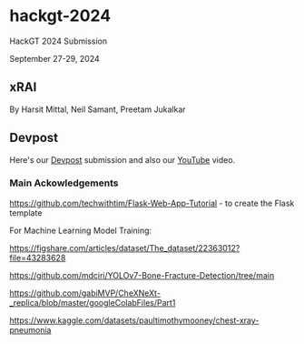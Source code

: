 # hackgt-2024

HackGT 2024 Submission

September 27-29, 2024

## xRAI

By Harsit Mittal, Neil Samant, Preetam Jukalkar

## Devpost
Here's our [Devpost](https://devpost.com/software/xrai-qbj1xt) submission and also our [YouTube](https://youtu.be/vaZwQ-sLcaE) video.

### Main Ackowledgements

https://github.com/techwithtim/Flask-Web-App-Tutorial - to create the Flask template

For Machine Learning Model Training:

https://figshare.com/articles/dataset/The_dataset/22363012?file=43283628

https://github.com/mdciri/YOLOv7-Bone-Fracture-Detection/tree/main

https://github.com/gabiMVP/CheXNeXt-_replica/blob/master/googleColabFiles/Part1

https://www.kaggle.com/datasets/paultimothymooney/chest-xray-pneumonia
